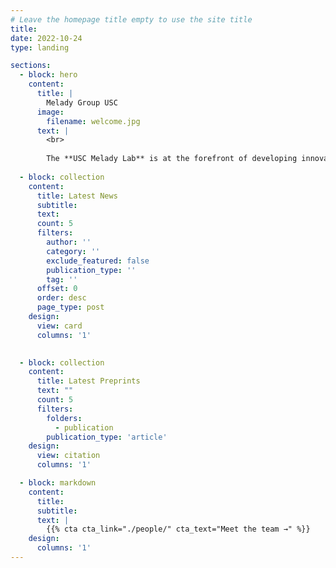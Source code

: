 ```yaml
---
# Leave the homepage title empty to use the site title
title:
date: 2022-10-24
type: landing

sections:
  - block: hero
    content:
      title: |
        Melady Group USC
      image:
        filename: welcome.jpg
      text: |
        <br>
        
        The **USC Melady Lab** is at the forefront of developing innovative machine learning and data mining algorithms to uncover insights from complex data. We have made significant advances in interpretable machine learning, temporal causal modeling, deep learning for healthcare, social network analysis, physics-informed machine learning, learning in games, autonomous vehicles, anomaly detection, climate science, and other areas. Our techniques have led to impactful discoveries and practical applications across many disciplines. We continue to push the boundaries of what’s possible with machine learning, striving to solve challenging real-world problems through novel algorithms and models that handle time series, spatial, relational, and other structured data types.
  
  - block: collection
    content:
      title: Latest News
      subtitle:
      text:
      count: 5
      filters:
        author: ''
        category: ''
        exclude_featured: false
        publication_type: ''
        tag: ''
      offset: 0
      order: desc
      page_type: post
    design:
      view: card
      columns: '1'
  

  - block: collection
    content:
      title: Latest Preprints
      text: ""
      count: 5
      filters:
        folders:
          - publication
        publication_type: 'article'
    design:
      view: citation
      columns: '1'

  - block: markdown
    content:
      title:
      subtitle:
      text: |
        {{% cta cta_link="./people/" cta_text="Meet the team →" %}}
    design:
      columns: '1'
---
```

